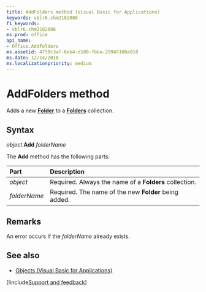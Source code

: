 ```yaml
---
title: AddFolders method (Visual Basic for Applications) 
keywords: vblr6.chm2182086
f1_keywords:
- vblr6.chm2182086
ms.prod: office
api_name:
- Office.AddFolders
ms.assetid: 4750c3af-6eb4-d100-fbba-29945108a018
ms.date: 12/14/2018
ms.localizationpriority: medium
---
```



# AddFolders method

Adds a new **[Folder](folder-object.md)** to a **[Folders](folders-collection.md)** collection.

## Syntax

_object_.**Add** _folderName_

The **Add** method has the following parts:

|Part|Description|
|:-----|:-----|
| _object_|Required. Always the name of a **Folders** collection.|
| _folderName_|Required. The name of the new **Folder** being added.|

## Remarks

An error occurs if the _folderName_ already exists.

## See also

- [Objects (Visual Basic for Applications)](../objects-visual-basic-for-applications.md)

[!include[Support and feedback](~/includes/feedback-boilerplate.md)]
